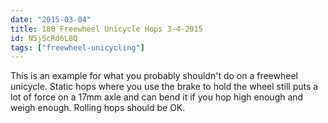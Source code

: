 ```yaml
---
date: "2015-03-04"
title: 180 Freewheel Unicycle Hops 3-4-2015
id: N5jScRd6L8Q
tags: ["freewheel-unicycling"]
---
```


This is an example for what you probably shouldn't do on a freewheel unicycle. Static hops where you use the brake to hold the wheel still puts a lot of force on a 17mm axle and can bend it if you hop high enough and weigh enough. Rolling hops should be OK.
